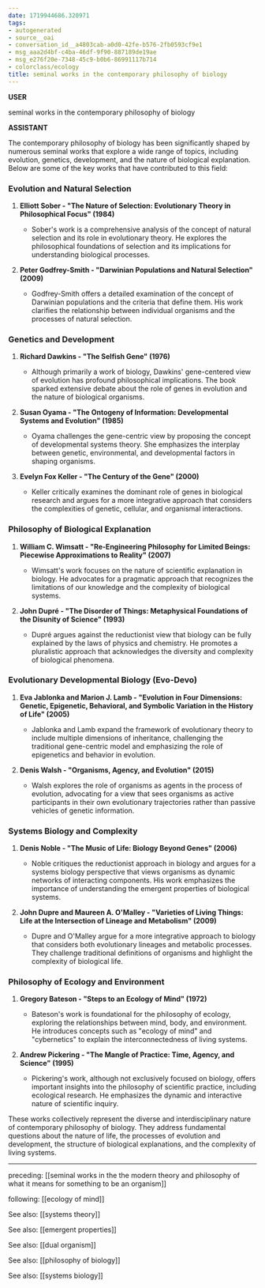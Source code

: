 ```yaml
---
date: 1719944686.320971
tags:
- autogenerated
- source__oai
- conversation_id__a4803cab-a0d0-42fe-b576-2fb0593cf9e1
- msg_aaa2d4bf-c4ba-46df-9f90-887189de19ae
- msg_e276f20e-7348-45c9-b0b6-86991117b714
- colorclass/ecology
title: seminal works in the contemporary philosophy of biology
---
```


**USER**

seminal works in the contemporary philosophy of biology


**ASSISTANT**

The contemporary philosophy of biology has been significantly shaped by numerous seminal works that explore a wide range of topics, including evolution, genetics, development, and the nature of biological explanation. Below are some of the key works that have contributed to this field:

### Evolution and Natural Selection

1. **Elliott Sober - "The Nature of Selection: Evolutionary Theory in Philosophical Focus" (1984)**
   - Sober's work is a comprehensive analysis of the concept of natural selection and its role in evolutionary theory. He explores the philosophical foundations of selection and its implications for understanding biological processes.

2. **Peter Godfrey-Smith - "Darwinian Populations and Natural Selection" (2009)**
   - Godfrey-Smith offers a detailed examination of the concept of Darwinian populations and the criteria that define them. His work clarifies the relationship between individual organisms and the processes of natural selection.

### Genetics and Development

1. **Richard Dawkins - "The Selfish Gene" (1976)**
   - Although primarily a work of biology, Dawkins' gene-centered view of evolution has profound philosophical implications. The book sparked extensive debate about the role of genes in evolution and the nature of biological organisms.

2. **Susan Oyama - "The Ontogeny of Information: Developmental Systems and Evolution" (1985)**
   - Oyama challenges the gene-centric view by proposing the concept of developmental systems theory. She emphasizes the interplay between genetic, environmental, and developmental factors in shaping organisms.

3. **Evelyn Fox Keller - "The Century of the Gene" (2000)**
   - Keller critically examines the dominant role of genes in biological research and argues for a more integrative approach that considers the complexities of genetic, cellular, and organismal interactions.

### Philosophy of Biological Explanation

1. **William C. Wimsatt - "Re-Engineering Philosophy for Limited Beings: Piecewise Approximations to Reality" (2007)**
   - Wimsatt's work focuses on the nature of scientific explanation in biology. He advocates for a pragmatic approach that recognizes the limitations of our knowledge and the complexity of biological systems.

2. **John Dupré - "The Disorder of Things: Metaphysical Foundations of the Disunity of Science" (1993)**
   - Dupré argues against the reductionist view that biology can be fully explained by the laws of physics and chemistry. He promotes a pluralistic approach that acknowledges the diversity and complexity of biological phenomena.

### Evolutionary Developmental Biology (Evo-Devo)

1. **Eva Jablonka and Marion J. Lamb - "Evolution in Four Dimensions: Genetic, Epigenetic, Behavioral, and Symbolic Variation in the History of Life" (2005)**
   - Jablonka and Lamb expand the framework of evolutionary theory to include multiple dimensions of inheritance, challenging the traditional gene-centric model and emphasizing the role of epigenetics and behavior in evolution.

2. **Denis Walsh - "Organisms, Agency, and Evolution" (2015)**
   - Walsh explores the role of organisms as agents in the process of evolution, advocating for a view that sees organisms as active participants in their own evolutionary trajectories rather than passive vehicles of genetic information.

### Systems Biology and Complexity

1. **Denis Noble - "The Music of Life: Biology Beyond Genes" (2006)**
   - Noble critiques the reductionist approach in biology and argues for a systems biology perspective that views organisms as dynamic networks of interacting components. His work emphasizes the importance of understanding the emergent properties of biological systems.

2. **John Dupre and Maureen A. O'Malley - "Varieties of Living Things: Life at the Intersection of Lineage and Metabolism" (2009)**
   - Dupre and O'Malley argue for a more integrative approach to biology that considers both evolutionary lineages and metabolic processes. They challenge traditional definitions of organisms and highlight the complexity of biological life.

### Philosophy of Ecology and Environment

1. **Gregory Bateson - "Steps to an Ecology of Mind" (1972)**
   - Bateson's work is foundational for the philosophy of ecology, exploring the relationships between mind, body, and environment. He introduces concepts such as "ecology of mind" and "cybernetics" to explain the interconnectedness of living systems.

2. **Andrew Pickering - "The Mangle of Practice: Time, Agency, and Science" (1995)**
   - Pickering's work, although not exclusively focused on biology, offers important insights into the philosophy of scientific practice, including ecological research. He emphasizes the dynamic and interactive nature of scientific inquiry.

These works collectively represent the diverse and interdisciplinary nature of contemporary philosophy of biology. They address fundamental questions about the nature of life, the processes of evolution and development, the structure of biological explanations, and the complexity of living systems.


---

preceding: [[seminal works in the the modern theory and philosophy of what it means for something to be an organism]]  


following: [[ecology of mind]]

See also: [[systems theory]]


See also: [[emergent properties]]


See also: [[dual organism]]


See also: [[philosophy of biology]]


See also: [[systems biology]]